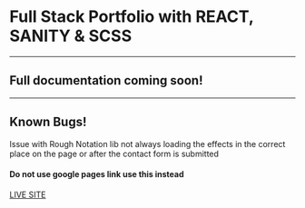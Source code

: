 # Full Stack Portfolio with REACT, SANITY & SCSS
---
## Full documentation coming soon!
---

## Known Bugs!

Issue with Rough Notation lib not always loading the effects in the correct place on the page or after the contact form is submitted


#### Do not use google pages link use this instead
[LIVE SITE](https://chris-birrell.tech)
